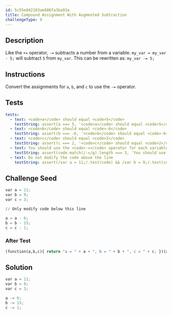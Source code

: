 ```yaml
---
id: 5c55e842103ae886fa3ba93a
title: Compound Assignment With Augmented Subtraction
challengeType: 9
---
```


## Description
<section id='description'>
Like the <code>+=</code> operator, <code>-=</code> subtracts a number from a variable.
<code>my_var = my_var - 5;</code>
will subtract <code>5</code> from <code>my_var</code>. This can be rewritten as:
<code>my_var -= 5;</code>
</section>

## Instructions
<section id='instructions'>
Convert the assignments for <code>a</code>, <code>b</code>, and <code>c</code> to use the <code>-=</code> operator.
</section>

## Tests
<section id='tests'>

```yml
tests:
  - text: <code>a</code> should equal <code>5</code>
    testString: assert(a === 5, '<code>a</code> should equal <code>5</code>');
  - text: <code>b</code> should equal <code>-6</code>
    testString: assert(b === -6, '<code>b</code> should equal <code>-6</code>');
  - text: <code>c</code> should equal <code>2</code>
    testString: assert(c === 2, '<code>c</code> should equal <code>2</code>');
  - text: You should use the <code>-=</code> operator for each variable
    testString: assert(code.match(/-=/g).length === 3, 'You should use the <code>-=</code> operator for each variable');
  - text: Do not modify the code above the line
    testString: assert(/var a = 11;/.test(code) && /var b = 9;/.test(code) && /var c = 3;/.test(code), 'Do not modify the code above the line');

```

</section>

## Challenge Seed
<section id='challengeSeed'>

<div id='py-seed'>

```python
var a = 11;
var b = 9;
var c = 3;

// Only modify code below this line

a = a - 6;
b = b - 15;
c = c - 1;


```

</div>


### After Test
<div id='js-teardown'>

```python
(function(a,b,c){ return "a = " + a + ", b = " + b + ", c = " + c; })(a,b,c);
```

</div>

</section>

## Solution
<section id='solution'>


```python
var a = 11;
var b = 9;
var c = 3;

a -= 6;
b -= 15;
c -= 1;


```

</section>

